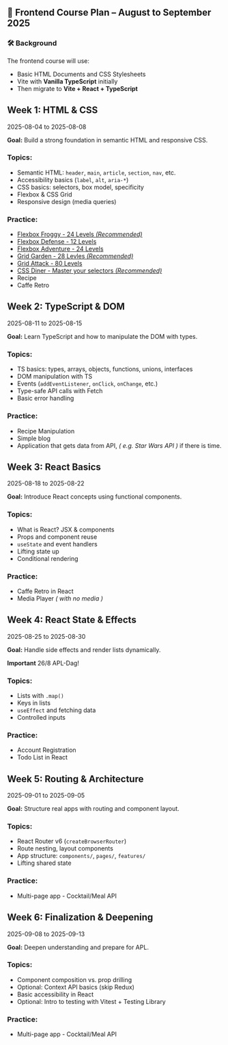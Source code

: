 ## 📅 Frontend Course Plan – August to September 2025

### 🛠️ Background

The frontend course will use:

- Basic HTML Documents and CSS Stylesheets
- Vite with **Vanilla TypeScript** initially
- Then migrate to **Vite + React + TypeScript**

## Week 1: HTML & CSS

2025-08-04 to 2025-08-08

**Goal:** Build a strong foundation in semantic HTML and responsive CSS.

### Topics:

- Semantic HTML: `header`, `main`, `article`, `section`, `nav`, etc.
- Accessibility basics (`label`, `alt`, `aria-*`)
- CSS basics: selectors, box model, specificity
- Flexbox & CSS Grid
- Responsive design (media queries)

### Practice:

- [Flexbox Froggy - 24 Levels _(Recommended)_](https://flexboxfroggy.com/#sv)
- [Flexbox Defense - 12 Levels](http://www.flexboxdefense.com/)
- [Flexbox Adventure - 24 Levels](https://codingfantasy.com/games/flexboxadventure)
- [Grid Garden - 28 Levles _(Recommended)_](https://cssgridgarden.com/#sv)
- [Grid Attack - 80 Levels](https://codingfantasy.com/games/css-grid-attack)
- [CSS Diner - Master your selectors _(Recommended)_](https://flukeout.github.io/)
- Recipe
- Caffe Retro

## Week 2: TypeScript & DOM

2025-08-11 to 2025-08-15

**Goal:** Learn TypeScript and how to manipulate the DOM with types.

### Topics:

- TS basics: types, arrays, objects, functions, unions, interfaces
- DOM manipulation with TS
- Events (`addEventListener`, `onClick`, `onChange`, etc.)
- Type-safe API calls with Fetch
- Basic error handling

### Practice:

- Recipe Manipulation
- Simple blog
- Application that gets data from API, _( e.g. Star Wars API )_ if there is time.

## Week 3: React Basics

2025-08-18 to 2025-08-22

**Goal:** Introduce React concepts using functional components.

### Topics:

- What is React? JSX & components
- Props and component reuse
- `useState` and event handlers
- Lifting state up
- Conditional rendering

### Practice:

- Caffe Retro in React
- Media Player _( with no media )_

## Week 4: React State & Effects

2025-08-25 to 2025-08-30

**Goal:** Handle side effects and render lists dynamically.

**Important** 26/8 APL-Dag!

### Topics:

- Lists with `.map()`
- Keys in lists
- `useEffect` and fetching data
- Controlled inputs

### Practice:

- Account Registration
- Todo List in React

## Week 5: Routing & Architecture

2025-09-01 to 2025-09-05

**Goal:** Structure real apps with routing and component layout.

### Topics:

- React Router v6 (`createBrowserRouter`)
- Route nesting, layout components
- App structure: `components/`, `pages/`, `features/`
- Lifting shared state

### Practice:

- Multi-page app - Cocktail/Meal API

## Week 6: Finalization & Deepening

2025-09-08 to 2025-09-13

**Goal:** Deepen understanding and prepare for APL.

### Topics:

- Component composition vs. prop drilling
- Optional: Context API basics (skip Redux)
- Basic accessibility in React
- Optional: Intro to testing with Vitest + Testing Library

### Practice:

- Multi-page app - Cocktail/Meal API
